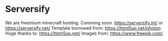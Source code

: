 # Serversify
We are freemium minecraft hosting.
Comming soon. https://serversify.ml/ or https://serversify.net/
Template borrowed from: https://html5up.net/photon
Huge thanks to: https://html5up.net/
Images from: 
https://www.freepik.com/
